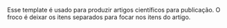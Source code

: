 Esse template é usado para produzir artigos científicos para publicação.
O froco é deixar os itens separados para focar nos itens do artigo.